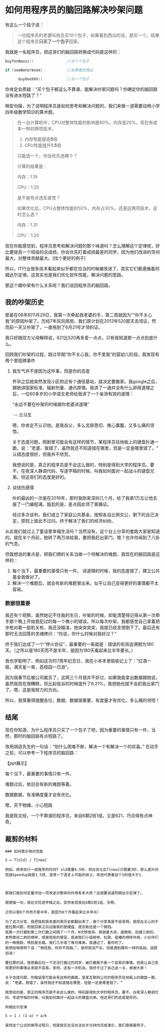# 如何用程序员的脑回路解决吵架问题

有这么一个段子说：

> 一位程序员的老婆叫他去买10个包子，如果看到西瓜的话，就买一个。结果这个程序员**只买了一个包子**回家。

我就是一名程序员，把这哥们的脑回路转换成代码是这样的：

```Swift
buyTenBaozi()      			//买十个包子

if (seeWaterboom)  			//如果看到西瓜

      buyOneXXX()  			//买一个包子
```



你肯定会质疑：“买个包子都这么不靠谱，能解决吵架问题吗？你确定你的脑回路没有进水短路了？”



稍安勿躁，为了说明程序员是如何思考和解决问题的，我们来做一道需要动用小学四年级数学知识的算术题。

>在一台计算机中，CPU对整体性能的影响是60%，内存是20%。现在有成本一样的两项技术，
>
>1. 内存性能提高**5**倍
>2. CPU性能提升**1.5**倍
>
>只能选一个，你会优先选哪个？
>
>计算的结果是：
>
>内存：1.19
>
>CPU：1.25
>
>是不是有点违反直觉？
>
>
>
>如果优化后，CPU占整体性能的50%，内存占30%，还是这两项技术，这时怎么选？
>
>内存：1.31
>
>CPU：1.20
>

现在你能感觉到，程序员思考和解决问题的那个味道吗？怎么理解这个定律呢，好比要提高一个班级的总成绩，你会优先盯着成绩最差的同学，因为他们改进的空间最大，对整体贡献最大。[找个更好的例子]



所以，IT行业很多技术看起来似乎都在恰当的时候被改进了，其实它们都遵循着阿姆达尔定律。这其实也是我们优化软件性能，解决问题的思路。



那这个跟吵架有什么关系呢？我们说回程序员的脑回路。



## 我的吵架历史

那是在06年的11月29日，我第一次牵起我老婆的手，第二周就因为”“你不关心我”的原因吵架了。历经7年风风雨雨，我们原计划在2013年520那天去领证，然而前一天又吵架了，一直拖到了6月21号才领的证。

我只好跟双方父母解释说，621比520再多爱一点点，只有我知道那一点点到底什么。



回顾我们吵架的过程，跳过早期“你不关心我，你不爱我”的婴幼儿阶段，我发现有两个里程碑事件

1. 我生气并不是因为这件事，而是你的态度

   怀孕之后她突然发现小区附近有个通信基站，就决定要搬家。我google之后，跟她讲国家标准、辐射剂量、通讯原理。我讲了一通并没有什么卵用道理之后，一位60多岁的小学语文老师给我讲了一个亲测有效的道理：

   “永远不要在吵架的时候跟你老婆讲道理”

   ​		                                                 -- 兰马生

   嗯，你肯定不认识他。是我岳父，多么言辞恳切、推心置腹，又多么痛的领悟。

   

   关于态度问题，网剧里可能会有这样的情节，某程序员往地板上的键盘扑通一跪，说：”老婆，我错了，虽然我还不知道错在哪里，但是一定是哪里错了。“ 认错态度很好，但我并不欣赏。

   我想说的是，真正的程序员是不会这么做的，特别是得到大学的程序员。要不，在夜深人静调代码、写逐字稿的时候，叫我如何面对一起战斗的键盘兄弟。但这哥们的态度是好的。

   

2. 谈钱伤感情

   吵的最凶的一次是在2016年，那时我刚来深圳几个月，给了我弟1万五让他去报了一门编程课。尴尬的是，差点因此领了离婚证。

   经过多次谈判，我们成立了家庭公共基金，按照各自比例交公，剩下的自己决定，原则上彼此不过问。终于解决了我们的经济纠纷。



从此我们就过上了童话里幸福生活吗？当然没有，这个台上分享的套路大家是知道的。就在半个月前，她转了两万块给我，要把我赶出家门。嗯？也许你闻到了八卦的气息。

但我想说的重点是，把我们俩的关系当做一个待解决的难题，我现在的脑回路是这样的：

1. 每个当下，最重要的事情只有一件。 讲道理的时候，我的态度错了，建立公共基金我做对了。
2. 解决一个难题后，就会有新的难题冒出来。似乎让自己变得更好的事情都不太容易。

### 数据很重要

我还有个观察，虽然她记不住我的生日，吵架的时候，却能清楚得记得从第一次牵手那个晚上开始我犯过的每一个微小的错误，所以每次吵架，我都感觉自己拿着把步枪对着一挺机关枪，我还没瞄准，她突突突突，我就已经含恨倒下了。最后还有那时无法回答的灵魂拷问：”你说，你什么时候对我好过？“

终于我们达成了一个“停火协议”，最重要的一条就是：错误的有效追溯期为180天。（之所以是180天而不是半年，是因为180天看起来比半年要长。）

我也学聪明了，例如这次的7周年纪念日，我在小本本里偷偷记上了：”红酒一瓶，满天星一束，荔枝园一日游“。

因为我春节后被公司裁员了，这两三个月我并不好过，如果我能拿出数据跟她说，虽然我现在很糟糕，但比起低谷的时候提升了6.21%，我想她也就不会赶我出家门了。嗯，这是我努力的方向。

所以，我慎重得提醒各位，数据、数据很重要，有度量才有优化。多么痛的领悟！



## 结尾

现在你知道，为什么程序员只买了一个包子了吧，因为重要的事情只有一件，当然，那时的脑回路有点短路了。

改用胡适先生的一句话：“怕什么困难不断，解决一个有解决一个的欢喜。” 在动手之前，可以参考一下程序员的脑回路：

【ppt展示】

每个当下，最重要的事情只有一件。

难题过后，依旧会有新的难题等着。

数据数据，有准确度量才会有优化。



嗯，天干物燥，小心短路



我是陈文经，一个不靠谱的程序员，来自6期2班1组，又是621，巧合得有点神奇。







## 裁剪的材料

~~~
### 如何表示相对性能

S = T[old] / T[new]

例如，原来执行一段程序的时间T old需要4.5秒，现在优化后T[new]只需要3秒，那么提升的倍速Speedup就是1.5倍，澄清一下语言上可能的歧义，改进代表着这个S的值大于1.



那我们是如何定量评估一项改进对整体的作用有多大呢？这就要说道阿姆达尔定律了。

~~~

~~~
顺便插一句，我在交完逐字稿之后，突然发现我在6期2班1组，天啊。
~~~



~~~
之所以是6个月而不是半年，是因为6个月看起来比半年长）
~~~



~~~
为了这次分享，我把我和我老婆的黑历史都翻出来了，做个分享真是不容易啊。我现在关心的不是拉票问题，而是回家之后迎接我的是键盘、搓衣板还是一个拥抱。
我第一次打磨到第二次打磨之间隔了一个月，N次想放弃。感谢夏大叔，盘教练、劲捷三刷的，老熊表叔二刷的榜样，感谢班班的督促，感谢我们小组晓林、杜鹃、寇椿的榜样作用，小伙伴们的一再鼓励，特别是志威。我们几乎成了难兄难弟，我通过了，看你的了。
我想给晓雨转个话：“相信我，你并不孤独。”，虽然我没产后，但是遇到跟你一样的挑战。选题加油！

要拉票的话，我想最后拉一下还没打磨过的同学，被打磨是不是一个容易的事情。但是让自己变得更好的事情从来就不容易。来吧，还有一次机会。我终于过了自己这一关，谢谢大家！
~~~



~~~
关于态度问题，你脑袋里可能会有这样的画面，某某互联网公司的程序员往地板上的键盘一跪，说：”老婆，我错了，虽然我还不知道错在哪里，但是一定是哪里错了。“

我想说的是，真正的程序员是不会这么做的，特别是得到大学的程序员。要不，在夜深人静调代码、写逐字稿的时候，叫我如何面对一起战斗的键盘兄弟。但这哥们的态度是好的。
~~~



~~~
阿姆达尔定律

S = 1 / (1-a) + a/k

虽然这个公式的推导过程只，但是我实在没办法在半分钟内完成演示，我们直接看例子。

~~~

